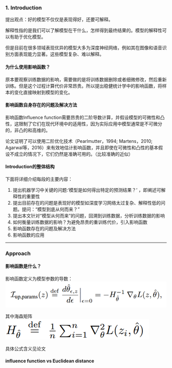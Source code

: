 ### 1. Introduction
提出观点：好的模型不仅仅是表现得好，还要可解释。

解释性指的是我们可以了解模型在干什么，怎样得到最终结果的。模型的解释性可以有助于优化模型。

但是目前在很多领域表现优异的模型大多为深度神经网络，例如其在图像和语音识别方面表现能力显著。这些模型复杂、难以解释。

#### 为什么使用影响函数？
原本要观察训练数据的影响，需要做的是将训练数据删除或者细微修改，然后重新训练。但是这个过程计算代价非常昂贵。所以提出稳健统计学中的影响函数，将样本的变化直接映射到模型的变化。

#### 影响函数自身存在的问题及解决方法
影响函数Influence function需要昂贵的二阶导数计算，并假设模型的可微性和凸性，这限制了它们在现代环境中的适用性，因为实际应用中模型通常是不可微分的，非凸的和高维的。 

论文证明了可以使用二阶优化技术（Pearlmutter，1994; Martens，2010; Agarwal等，2016）来有效地估计影响函数，并且即使在可微性和凸性的基本假设不成立的情况下，它们仍然是准确可用的。（比较准确的近似）

#### Introduction的整体结构
下面将详细介绍每段的主要内容：
1. 提出机器学习中关键的问题:‘模型是如何得出特定的预测结果？’ ，即阐述可解释性的重要性
2. 提出目前存在的问题是表现好的模型如深度学习网络太过复杂、解释性低的问题。提问：“模型到底从何而来？”
3. 提出本文针对“模型从何而来”的问题，回溯到训练数据，分析训练数据的影响
4. 如何衡量训练数据的影响？为避免昂贵的重训练代价，引入影响函数
5. 影响函数存在的问题及解决方法
6. 影响函数的应用

---
### Approach

#### 影响函数是什么？
影响函数定义为模型参数的导数：
![Influence function](https://github.com/lidanxu/store-positioning/blob/master/images/Influence_functions.png)

其中海森矩阵 ![Hessian](https://github.com/lidanxu/store-positioning/blob/master/images/Hessian.png)

具体公式含义见论文

#### influence function vs Euclidean distance
